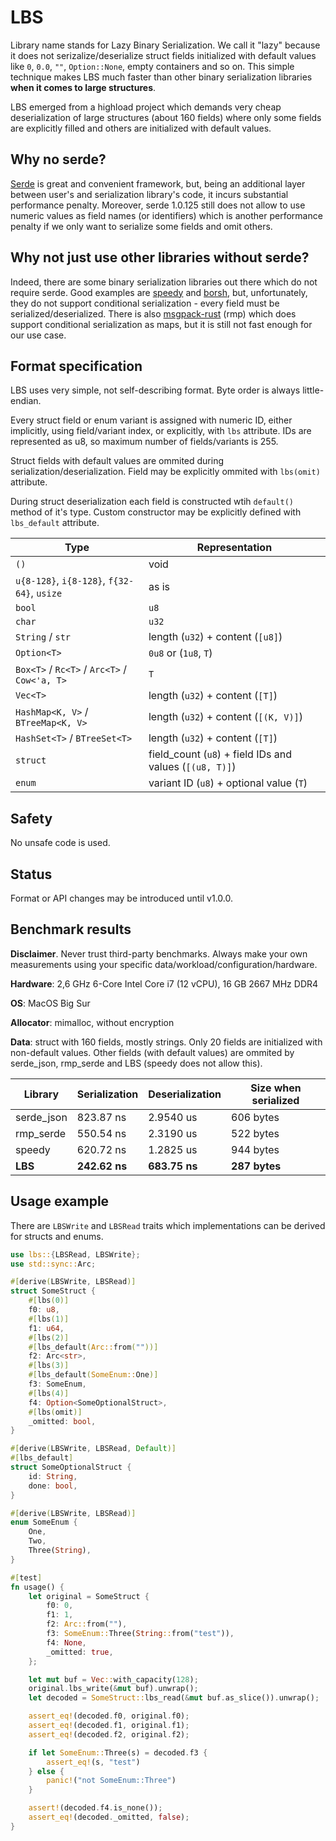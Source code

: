 # LBS
Library name stands for Lazy Binary Serialization. We call it "lazy" because it does not serizalize/deserialize struct fields initialized with default values like `0`, `0.0`, `""`, `Option::None`, empty containers and so on. This simple technique makes LBS much faster than other binary serialization libraries **when it comes to large structures**.

LBS emerged from a highload project which demands very cheap deserialization of large structures (about 160 fields) where only some fields are explicitly filled and others are initialized with default values.

## Why no serde?
[Serde](https://github.com/serde-rs/serde) is great and convenient framework, but, being an additional layer between user's and serialization library's code, it incurs substantial performance penalty. Moreover, serde 1.0.125 still does not allow to use numeric values as field names (or identifiers) which is another performance penalty if we only want to serialize some fields and omit others.

## Why not just use other libraries without serde?
Indeed, there are some binary serialization libraries out there which do not require serde. Good examples are [speedy](https://github.com/koute/speedy) and [borsh](https://github.com/near/borsh-rs), but, unfortunately, they do not support conditional serialization - every field must be serialized/deserialized. There is also [msgpack-rust](https://github.com/3Hren/msgpack-rust) (rmp) which does support conditional serialization as maps, but it is still not fast enough for our use case.


## Format specification
LBS uses very simple, not self-describing format. Byte order is always little-endian.

Every struct field or enum variant is assigned with numeric ID, either implicitly, using field/variant index, or explicitly, with `lbs` attribute. IDs are represented as u8, so maximum number of fields/variants is 255.

Struct fields with default values are ommited during serialization/deserialization. Field may be explicitly ommited with `lbs(omit)` attribute.

During struct deserialization each field is constructed wtih `default()` method of it's type. Custom constructor may be explicitly defined with `lbs_default` attribute.

Type                                          | Representation          
--------------------------------------------- | -------------------------------
 `()`                                         | void
 `u{8-128}`, `i{8-128}`, `f{32-64}`, `usize`  | as is
 `bool`                                       | `u8`
 `char`                                       | `u32`
 `String` / `str`                             | length (`u32`) + content (`[u8]`)
 `Option<T>`                                  | `0u8` or (`1u8`, `T`)
 `Box<T>` / `Rc<T>` / `Arc<T>` / `Cow<'a, T>`  | `T`
 `Vec<T>`                                     | length (`u32`) + content (`[T]`)
 `HashMap<K, V>` / `BTreeMap<K, V>`           | length (`u32`) + content (`[(K, V)]`)
 `HashSet<T>` / `BTreeSet<T>`                 | length (`u32`) + content (`[T]`)
 `struct`                                     | field_count (`u8`) + field IDs and values (`[(u8, T)]`)
 `enum`                                       | variant ID (`u8`) + optional value (`T`)

## Safety
No unsafe code is used.

## Status
Format or API changes may be introduced until v1.0.0.

## Benchmark results

**Disclaimer**. Never trust third-party benchmarks. Always make your own measurements using your specific data/workload/configuration/hardware.

**Hardware**: 2,6 GHz 6-Core Intel Core i7 (12 vCPU), 16 GB 2667 MHz DDR4

**OS**: MacOS Big Sur

**Allocator**: mimalloc, without encryption

**Data**: struct with 160 fields, mostly strings. Only 20 fields are initialized with non-default values. Other fields (with default values) are ommited by serde_json, rmp_serde and LBS (speedy does not allow this).

Library    | Serialization | Deserialization | Size when serialized
---------- | ------------- | --------------- | ---------------------------
serde_json | 823.87 ns     | 2.9540 us       | 606 bytes
rmp_serde  | 550.54 ns     | 2.3190 us       | 522 bytes
speedy     | 620.72 ns     | 1.2825 us       | 944 bytes
**LBS**    | **242.62 ns** | **683.75 ns**   | **287 bytes** 

## Usage example
There are `LBSWrite` and `LBSRead` traits which implementations can be derived for structs and enums.

```rust
use lbs::{LBSRead, LBSWrite};
use std::sync::Arc;

#[derive(LBSWrite, LBSRead)]
struct SomeStruct {
    #[lbs(0)]
    f0: u8,
    #[lbs(1)]
    f1: u64,
    #[lbs(2)]
    #[lbs_default(Arc::from(""))]
    f2: Arc<str>,
    #[lbs(3)]
    #[lbs_default(SomeEnum::One)]
    f3: SomeEnum,
    #[lbs(4)]
    f4: Option<SomeOptionalStruct>,
    #[lbs(omit)]
    _omitted: bool,
}

#[derive(LBSWrite, LBSRead, Default)]
#[lbs_default]
struct SomeOptionalStruct {
    id: String,
    done: bool,
}

#[derive(LBSWrite, LBSRead)]
enum SomeEnum {
    One,
    Two,
    Three(String),
}

#[test]
fn usage() {
    let original = SomeStruct {
        f0: 0,
        f1: 1,
        f2: Arc::from(""),
        f3: SomeEnum::Three(String::from("test")),
        f4: None,
        _omitted: true,
    };

    let mut buf = Vec::with_capacity(128);
    original.lbs_write(&mut buf).unwrap();
    let decoded = SomeStruct::lbs_read(&mut buf.as_slice()).unwrap();

    assert_eq!(decoded.f0, original.f0);
    assert_eq!(decoded.f1, original.f1);
    assert_eq!(decoded.f2, original.f2);

    if let SomeEnum::Three(s) = decoded.f3 {
        assert_eq!(s, "test")
    } else {
        panic!("not SomeEnum::Three")
    }

    assert!(decoded.f4.is_none());
    assert_eq!(decoded._omitted, false);
}
```